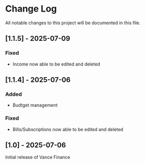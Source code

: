 # Change Log
All notable changes to this project will be documented in this file.
 
## [1.1.5] - 2025-07-09

### Fixed
 - Income now able to be edited and deleted

## [1.1.4] - 2025-07-06
 
### Added
 - Budtget management

### Fixed
 - Bills/Subscriptions now able to be edited and deleted

## [1.0] - 2025-07-06
 
Initial release of Vance Finance
